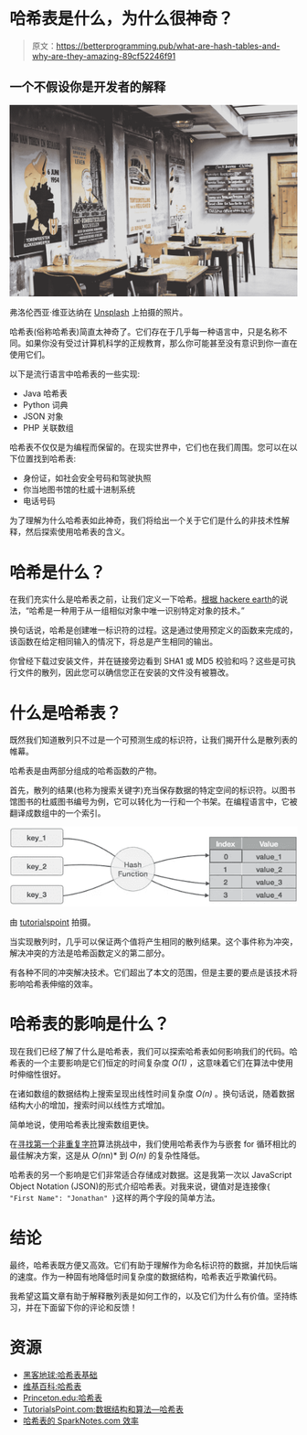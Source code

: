 # 哈希表是什么，为什么很神奇？

> 原文：<https://betterprogramming.pub/what-are-hash-tables-and-why-are-they-amazing-89cf52246f91>

## 一个不假设你是开发者的解释

![](img/adcfaac036f0ee8f268f3261dd0ad7da.png)

弗洛伦西亚·维亚达纳在 [Unsplash](https://unsplash.com?utm_source=medium&utm_medium=referral) 上拍摄的照片。

哈希表(俗称哈希表)简直太神奇了。它们存在于几乎每一种语言中，只是名称不同。如果你没有受过计算机科学的正规教育，那么你可能甚至没有意识到你一直在使用它们。

以下是流行语言中哈希表的一些实现:

*   Java 哈希表
*   Python 词典
*   JSON 对象
*   PHP 关联数组

哈希表不仅仅是为编程而保留的。在现实世界中，它们也在我们周围。您可以在以下位置找到哈希表:

*   身份证，如社会安全号码和驾驶执照
*   你当地图书馆的杜威十进制系统
*   电话号码

为了理解为什么哈希表如此神奇，我们将给出一个关于它们是什么的非技术性解释，然后探索使用哈希表的含义。

# 哈希是什么？

在我们充实什么是哈希表之前，让我们定义一下哈希。[根据 hackere earth](https://www.hackerearth.com/practice/data-structures/hash-tables/basics-of-hash-tables/tutorial/)的说法，“哈希是一种用于从一组相似对象中唯一识别特定对象的技术。”

换句话说，哈希是创建唯一标识符的过程。这是通过使用预定义的函数来完成的，该函数在给定相同输入的情况下，将总是产生相同的输出。

你曾经下载过安装文件，并在链接旁边看到 SHA1 或 MD5 校验和吗？这些是可执行文件的散列，因此您可以确信您正在安装的文件没有被篡改。

# 什么是哈希表？

既然我们知道散列只不过是一个可预测生成的标识符，让我们揭开什么是散列表的帷幕。

哈希表是由两部分组成的哈希函数的产物。

首先，散列的结果(也称为搜索关键字)充当保存数据的特定空间的标识符。以图书馆图书的杜威图书编号为例，它可以转化为一行和一个书架。在编程语言中，它被翻译成数组中的一个索引。

![](img/5c2e8ac1ac94f366a374989a63c300e2.png)

由 [tutorialspoint](https://www.tutorialspoint.com/data_structures_algorithms/hash_data_structure.htm) 拍摄。

当实现散列时，几乎可以保证两个值将产生相同的散列结果。这个事件称为冲突，解决冲突的方法是哈希函数定义的第二部分。

有各种不同的冲突解决技术。它们超出了本文的范围，但是主要的要点是该技术将影响哈希表伸缩的效率。

# 哈希表的影响是什么？

现在我们已经了解了什么是哈希表，我们可以探索哈希表如何影响我们的代码。哈希表的一个主要影响是它们恒定的时间复杂度 *O(1)* ，这意味着它们在算法中使用时伸缩性很好。

在诸如数组的数据结构上搜索呈现出线性时间复杂度 *O(n)* 。换句话说，随着数据结构大小的增加，搜索时间以线性方式增加。

简单地说，使用哈希表比搜索数组更快。

在[寻找第一个非重复字符](https://medium.com/better-programming/algorithms-find-the-first-non-repeating-character-eb77da094d84?source=friends_link&sk=4d86ee4e5a541cfe1ff2eadca10151a1)算法挑战中，我们使用哈希表作为与嵌套 for 循环相比的最佳解决方案，这是从 *O(n*n)* 到 *O(n)* 的复杂性降低。

哈希表的另一个影响是它们非常适合存储成对数据。这是我第一次以 JavaScript Object Notation (JSON)的形式介绍哈希表。对我来说，键值对是连接像`{ "First Name": "Jonathan" }`这样的两个字段的简单方法。

# 结论

最终，哈希表既方便又高效。它们有助于理解作为命名标识符的数据，并加快后端的速度。作为一种固有地降低时间复杂度的数据结构，哈希表近乎欺骗代码。

我希望这篇文章有助于解释散列表是如何工作的，以及它们为什么有价值。坚持练习，并在下面留下你的评论和反馈！

# 资源

*   [黑客地球:哈希表基础](https://www.hackerearth.com/practice/data-structures/hash-tables/basics-of-hash-tables/tutorial/)
*   [维基百科:哈希表](https://en.wikipedia.org/wiki/Hash_table)
*   [Princeton.edu:哈希表](https://algs4.cs.princeton.edu/34hash/)
*   [TutorialsPoint.com:数据结构和算法—哈希表](https://www.tutorialspoint.com/data_structures_algorithms/hash_data_structure.htm)
*   [哈希表的 SparkNotes.com 效率](https://www.sparknotes.com/cs/searching/hashtables/section1/)